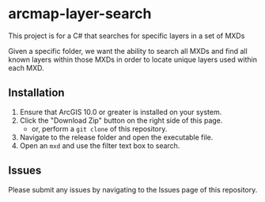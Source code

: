 arcmap-layer-search
===================

This project is for a C# that searches for specific layers in a set of MXDs

Given a specific folder, we want the ability to search all MXDs and find all known layers within those MXDs in order to locate unique layers used within each MXD.

## Installation

1. Ensure that ArcGIS 10.0 or greater is installed on your system.
2. Click the "Download Zip" button on the right side of this page.
	- or, perform a `git clone` of this repository.
4. Navigate to the release folder and open the executable file.
5. Open an `mxd` and use the filter text box to search.

## Issues
Please submit any issues by navigating to the Issues page of this repository.
